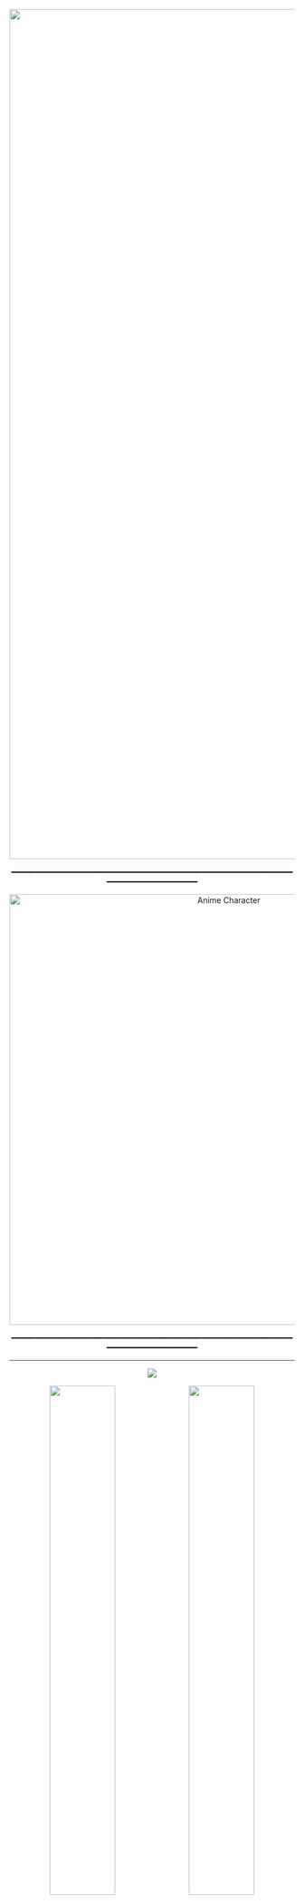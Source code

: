 <!-- HEADER TITLE -->
<p align="center">
  <img width="1500" src="https://readme-typing-svg.demolab.com?font=Fira+Code&pause=1000&color=00FF00&center=true&vCenter=true&width=600&height=60&lines=$+whoami" alt="Typing SVG" />
</p>

<!-- ANIME GIF(Durararara!) -->
<p align="center">━━━━━━━━━━━━━━━━━━━━━━━━━━━━━━━━━━━━━━━━━━━━━━━━━━━━━━━━━━━━━━━━━━━━━━━━━━━━━━</p>
<p align="center">
  <img src="https://media1.giphy.com/media/v1.Y2lkPTc5MGI3NjExMTBxdzZiN3dlcWYzbHhtOWg2ZGpzOXZjc2R2aW85dHhuMjJ3ZWhnciZlcD12MV9pbnRlcm5hbF9naWZfYnlfaWQmY3Q9Zw/13Z5kstwARnPna/giphy.gif" width="760" alt="Anime Character">
</p>
<p align="center">━━━━━━━━━━━━━━━━━━━━━━━━━━━━━━━━━━━━━━━━━━━━━━━━━━━━━━━━━━━━━━━━━━━━━━━━━━━━━━</p>
<!-- TYPING EFFECT -->
<hr style="border: none; height: 1px; background-color: #444;">

<!-- PROFILE CARDS -->
<p align="center">
  <img src="https://github-profile-trophy.vercel.app/?username=saberr26&theme=onedark&no-frame=true&margin-w=10" />
</p>

<!-- GITHUB STATS -->
<p align="center">
  <img src="https://github-readme-stats.vercel.app/api?username=saberr26&show_icons=true&theme=radical&hide_border=true&hide_rank=false" width="48%">
  <img src="https://github-readme-stats.vercel.app/api/top-langs/?username=saberr26&layout=compact&theme=radical&hide_border=true" width="48%">
</p>

<!-- TECHNOLOGIES -->
<h3 align="center">⚙️ Tech Stack</h3>
<p align="center">
  <img src="https://img.shields.io/badge/Linux-313244?style=for-the-badge&logo=linux&logoColor=F9E2AF"/>
  <img src="https://img.shields.io/badge/Arch-1E1E2E?style=for-the-badge&logo=arch-linux&logoColor=89B4FA"/>
  <img src="https://img.shields.io/badge/Vim-1E1E2E?style=for-the-badge&logo=vim&logoColor=A6E3A1"/>
  <img src="https://img.shields.io/badge/Git-1E1E2E?style=for-the-badge&logo=git&logoColor=F38BA8"/>
  <img src="https://img.shields.io/badge/VS%20Code-1E1E2E?style=for-the-badge&logo=visual-studio-code&logoColor=89DCEB"/>
  <img src="https://img.shields.io/badge/Night Coder-1E1E2E?style=for-the-badge&logo=gnubash&logoColor=DDB6F2"/>
  <img src="https://img.shields.io/badge/Anime⚡Addict-1E1E2E?style=for-the-badge&logo=crunchyroll&logoColor=F5C2E7"/>
</p>
  
</p>

<!-- QUOTE -->
<blockquote align="center">
  <em>"The ones who stare into the abyss don’t fear the void. They become it."</em>
  <br/>
  <strong>— Unknown dev at 3:47 AM</strong>
</blockquote>

<!-- ACTIVITY GRAPH -->
<h3 align="center">🔥 Contribution Activity</h3>
<p align="center">
  <img src="https://github-readme-activity-graph.vercel.app/graph?username=saberr26&theme=github-compact&hide_border=true" />
</p>

<!-- FOOTER -->
<hr style="border: none; height: 1px; background-color: #6C7086;">
<p align="center">
  <img src="https://komarev.com/ghpvc/?username=saberr26&style=for-the-badge&color=89DCEB" alt="profile views" />
  <img src="https://img.shields.io/badge/Night%20is%20my%20domain-🦉-1E1E2E?style=for-the-badge&logoColor=FAB387">
</p>
